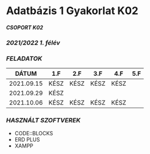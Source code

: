 # Adatbázis 1 Gyakorlat K02
##### _CSOPORT K02_
### _2021/2022 1. félév_
### _FELADATOK_


| DÁTUM | 1.F | 2.F| 3.F| 4.F| 5.F|
|-----|----|-----|------|-----|-----|
| 2021.09.15 | KÉSZ | KÉSZ | KÉSZ | KÉSZ | |
| 2021.09.29 | KÉSZ |     |       |       | |
| 2021.10.06 | KÉSZ | KÉSZ | KÉSZ | KÉSZ |  |

### _HASZNÁLT SZOFTVEREK_
- CODE::BLOCKS
- ERD PLUS
- XAMPP
